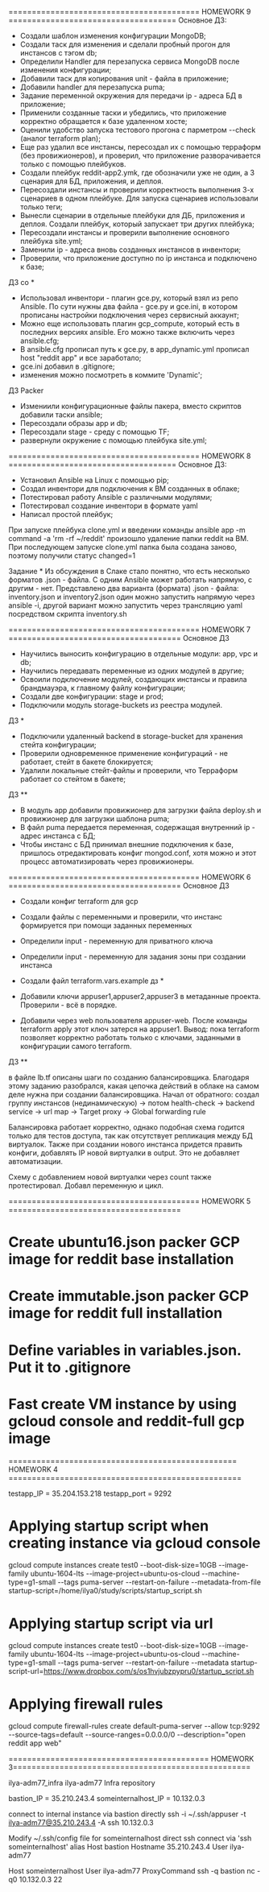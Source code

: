 ========================================= HOMEWORK 9 ====================================
Основное ДЗ:

- Создали шаблон изменения конфигурации MongoDB;
- Создали таск для изменения и сделали пробный прогон для инстансов с тэгом db;
- Определили Handler для перезапуска сервиса MongoDB после изменения конфигурации;
- Добавили таск для копирования unit - файла в приложение;
- Добавили handler для перезапуска puma;
- Задание переменной окружения для передачи ip - адреса БД в приложение;
- Применили созданные таски и убедились, что приложение корректно обращается к базе
  удаленном хосте;
- Оценили удобство запуска тестового прогона с парметром --check (аналог terraform plan);
- Еще раз удалил все инстансы, пересоздал их с помощью терраформ (без провижионеров), и
  проверил, что приложение разворачивается только с помощью плейбуков.
- Создали плейбук reddit-app2.ymk, где обозначили уже не один, а 3 сценария для БД, приложения, и деплоя.
- Пересоздали инстансы и проверили корректность выполнения 3-х сценариев в одном плейбуке. 
  Для запуска сценариев использовали только теги;
- Вынесли сценарии в отдельные плейбуки для ДБ, приложения и деплоя. Создали плейбук, который 
  запускает три других плейбука;
- Пересоздали инстансы и проверили выполнение основного плейбука site.yml;
- Заменили ip - адреса вновь созданных инстансов в инвентори;
- Проверили, что приложение доступно по ip инстанса и подключено к базе;

ДЗ со *

- Использовал инвентори - плагин  gce.py, который взял из репо Ansible. По сути нужны два файла - gce.py и
  gce.ini, в котором  прописаны настройки подключения через сервисный аккаунт;
- Можно еще использовать плагин gcp_compute, который есть в последних версиях ansible. Его можно также 
  включить через ansible.cfg;
- В ansible.cfg прописал путь к gce.py, в app_dynamic.yml прописал host "reddit app" и все заработало;
- gce.ini добавил в .gitignore;
- изменения можно посмотреть в коммите 'Dynamic';

ДЗ Packer

- Измениили конфигурационные файлы пакера, вместо скриптов добавили таски ansible;
- Пересоздали образы app и db;
- Пересоздали stage - среду с помощью TF;
- развернули окружение с помощью плейбука site.yml;



========================================= HOMEWORK 8 ====================================
Основное ДЗ:

- Установил Ansible на Linux с помощью pip;
- Создал инвентори для подключения к ВМ созданных в облаке;
- Потестировал работу Ansible с различными модулями;
- Потестировал создание инвентори в формате yaml
- Написал простой плейбук;

При запуске плейбука clone.yml и введении команды 
ansible app -m command -a 'rm -rf ~/reddit' произошло удаление
папки reddit на ВМ. При последующем запуске clone.yml папка была
создана заново, поэтому получили статус changed=1

Задание *
Из обсуждения в Слаке стало понятно, что есть несколько форматов .json - файла. C
одним Ansible может работать напрямую, с другим - нет.
Представлено два варианта (формата) .json - файла: inventory.json и inventory2.json
один можно запустить напрямую через ansible -i, другой вариант можно запустить
через трансляцию yaml посредством скрипта inventory.sh



========================================= HOMEWORK 7 =====================================
Основное ДЗ

- Научились выносить конфигурацию в отдельные модули: app, vpc и db;
- Научились передавать переменные из одних модулей в другие;
- Освоили подключение модулей, создающих инстансы и правила брандмауэра, к главному файлу конфигурации;
- Создали две конфигурации: stage и prod;
- Подключили модуль storage-buckets из реестра модулей.

ДЗ *

- Подключили удаленный backend в storage-bucket для хранения стейта конфигурации;
- Проверили одновременное применение конфигураций - не работает, стейт в бакете блокируется;
- Удалили локальные стейт-файлы и проверили, что Терраформ работает со стейтом в бакете;

ДЗ **

- В модуль app добавили провижионер для загрузки файла deploy.sh и провижионер для загрузки шаблона puma;
- В файл puma передается переменная, содержащая внутренний ip - адрес инстанса с БД;
- Чтобы инстанс с БД принимал внешние подключения к базе, пришлось отредактировать конфиг mongod.conf,
  хотя можно и этот процесс автоматизировать через провижионеры. 


========================================= HOMEWORK 6 =====================================
Основное ДЗ
- Создали конфиг terraform для gcp
- Создали файлы с переменными и проверили, что инстанс формируется при помощи заданных переменных
- Определили input - переменную для приватного ключа
- Определили input - переменную для задания зоны при создании инстанса
- Создали файл terraform.vars.example
дз *

- Добавили ключи appuser1,appuser2,appuser3 в метаданные проекта. Проверили - всё в порядке.
- Добавили через web пользователя appuser-web. После команды terraform apply этот ключ затерся на appuser1.
Вывод: пока terraform позволяет корректно работать только с ключами, заданными в конфигурации самого
terraform.

ДЗ **

в файле lb.tf описаны шаги по созданию балансировщика. Благодаря этому заданию разобрался, какая
цепочка действий в облаке на самом деле нужна при создании балансировщика.
Начал от обратного: создал группу инстансов (нединамическую) -> потом health-check ->
backend service -> url map -> Target proxy -> Global forwarding rule

Балансировка работает корректно, однако подобная схема годится только для тестов доступа, так
как отсутствует репликация между БД виртуалок.
Также при создании нового инстанса придется править конфиги, добавлять IP новой виртуалки в 
output. Это не добавляет автоматизации.

Схему с добавлением новой виртуалки через count также протестировал. Добавл переменную и цикл.






========================================= HOMEWORK 5 =====================================


# Create ubuntu16.json packer GCP image for reddit base installation

# Create immutable.json packer GCP image for reddit full installation

# Define variables in variables.json. Put it to .gitignore

# Fast create VM instance by using gcloud console and reddit-full gcp image


================================================= HOMEWORK 4 ==================================================

testapp_IP = 35.204.153.218
testapp_port = 9292

# Applying startup script when creating instance via gcloud console

gcloud compute instances create test0  --boot-disk-size=10GB   --image-family ubuntu-1604-lts   --image-project=ubuntu-os-cloud   --machine-type=g1-small   --tags puma-server   --restart-on-failure --metadata-from-file startup-script=/home/ilya0/study/scripts/startup_script.sh

# Applying startup script via url

gcloud compute instances create test0  --boot-disk-size=10GB   --image-family ubuntu-1604-lts   --image-project=ubuntu-os-cloud   --machine-type=g1-small   --tags puma-server   --restart-on-failure --metadata startup-script-url=https://www.dropbox.com/s/os1hvjubzpypru0/startup_script.sh

# Applying firewall rules 

gcloud compute firewall-rules create default-puma-server --allow tcp:9292 --source-tags=default --source-ranges=0.0.0.0/0 --description="open reddit app web"


=========================================== HOMEWORK 3===================================================

ilya-adm77_infra
ilya-adm77 Infra repository

bastion_IP = 35.210.243.4 someinternalhost_IP = 10.132.0.3

connect to internal instance via bastion directly
ssh -i ~/.ssh/appuser -t ilya-adm77@35.210.243.4 -A ssh 10.132.0.3

Modify ~/.ssh/config file for someinternalhost direct ssh connect via 'ssh someinternalhost' alias
Host bastion
Hostname 35.210.243.4 User ilya-adm77

Host someinternalhost
User ilya-adm77 ProxyCommand ssh -q bastion nc -q0 10.132.0.3 22





